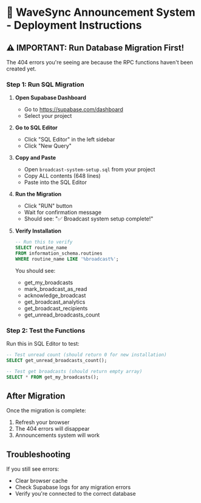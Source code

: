 # 🚀 WaveSync Announcement System - Deployment Instructions

## ⚠️ IMPORTANT: Run Database Migration First!

The 404 errors you're seeing are because the RPC functions haven't been created yet.

### Step 1: Run SQL Migration

1. **Open Supabase Dashboard**
   - Go to https://supabase.com/dashboard
   - Select your project

2. **Go to SQL Editor**
   - Click "SQL Editor" in the left sidebar
   - Click "New Query"

3. **Copy and Paste**
   - Open `broadcast-system-setup.sql` from your project
   - Copy ALL contents (648 lines)
   - Paste into the SQL Editor

4. **Run the Migration**
   - Click "RUN" button
   - Wait for confirmation message
   - Should see: "✅ Broadcast system setup complete!"

5. **Verify Installation**
   ```sql
   -- Run this to verify
   SELECT routine_name 
   FROM information_schema.routines 
   WHERE routine_name LIKE '%broadcast%';
   ```
   
   You should see:
   - get_my_broadcasts
   - mark_broadcast_as_read
   - acknowledge_broadcast
   - get_broadcast_analytics
   - get_broadcast_recipients
   - get_unread_broadcasts_count

### Step 2: Test the Functions

Run this in SQL Editor to test:
```sql
-- Test unread count (should return 0 for new installation)
SELECT get_unread_broadcasts_count();

-- Test get broadcasts (should return empty array)
SELECT * FROM get_my_broadcasts();
```

## After Migration

Once the migration is complete:
1. Refresh your browser
2. The 404 errors will disappear
3. Announcements system will work

## Troubleshooting

If you still see errors:
- Clear browser cache
- Check Supabase logs for any migration errors
- Verify you're connected to the correct database

